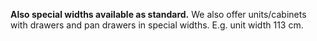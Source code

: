 __Also special widths available as standard.__
We also offer units/cabinets with drawers and pan drawers in special widths.
E.g. unit width 113 cm.
